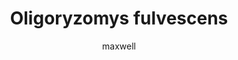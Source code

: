 ---
layout: post
author: maxwell
title: Oligoryzomys fulvescens
description: 
tags: []
image: 
  feature: 
  credit: 
  creditlink: 
permalink: oligoryzomys-fulvescens
---